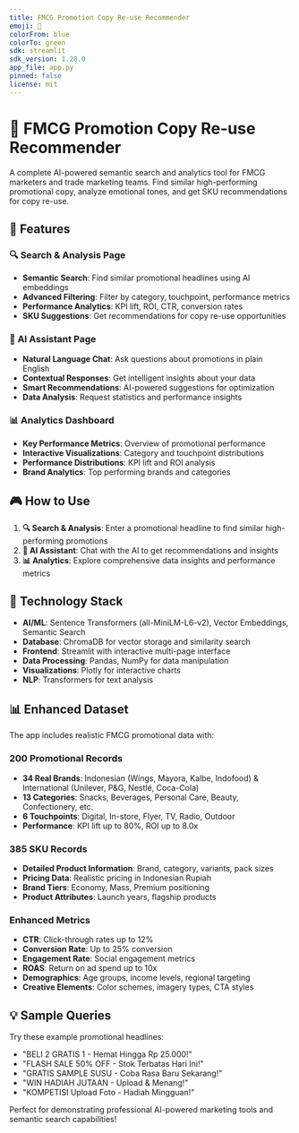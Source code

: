 ```yaml
---
title: FMCG Promotion Copy Re-use Recommender
emoji: 🎯
colorFrom: blue
colorTo: green
sdk: streamlit
sdk_version: 1.28.0
app_file: app.py
pinned: false
license: mit
---
```


# 🎯 FMCG Promotion Copy Re-use Recommender

A complete AI-powered semantic search and analytics tool for FMCG marketers and trade marketing teams. Find similar high-performing promotional copy, analyze emotional tones, and get SKU recommendations for copy re-use.

## 🚀 Features

### 🔍 **Search & Analysis Page**
- **Semantic Search**: Find similar promotional headlines using AI embeddings
- **Advanced Filtering**: Filter by category, touchpoint, performance metrics
- **Performance Analytics**: KPI lift, ROI, CTR, conversion rates
- **SKU Suggestions**: Get recommendations for copy re-use opportunities

### 🤖 **AI Assistant Page**
- **Natural Language Chat**: Ask questions about promotions in plain English
- **Contextual Responses**: Get intelligent insights about your data
- **Smart Recommendations**: AI-powered suggestions for optimization
- **Data Analysis**: Request statistics and performance insights

### 📊 **Analytics Dashboard**
- **Key Performance Metrics**: Overview of promotional performance
- **Interactive Visualizations**: Category and touchpoint distributions
- **Performance Distributions**: KPI lift and ROI analysis
- **Brand Analytics**: Top performing brands and categories

## 🎮 How to Use

1. **🔍 Search & Analysis**: Enter a promotional headline to find similar high-performing promotions
2. **🤖 AI Assistant**: Chat with the AI to get recommendations and insights  
3. **📊 Analytics**: Explore comprehensive data insights and performance metrics

## 🔧 Technology Stack

- **AI/ML**: Sentence Transformers (all-MiniLM-L6-v2), Vector Embeddings, Semantic Search
- **Database**: ChromaDB for vector storage and similarity search
- **Frontend**: Streamlit with interactive multi-page interface
- **Data Processing**: Pandas, NumPy for data manipulation
- **Visualizations**: Plotly for interactive charts
- **NLP**: Transformers for text analysis

## 📊 Enhanced Dataset

The app includes realistic FMCG promotional data with:

### **200 Promotional Records**
- **34 Real Brands**: Indonesian (Wings, Mayora, Kalbe, Indofood) & International (Unilever, P&G, Nestlé, Coca-Cola)
- **13 Categories**: Snacks, Beverages, Personal Care, Beauty, Confectionery, etc.
- **6 Touchpoints**: Digital, In-store, Flyer, TV, Radio, Outdoor
- **Performance**: KPI lift up to 80%, ROI up to 8.0x

### **385 SKU Records**
- **Detailed Product Information**: Brand, category, variants, pack sizes
- **Pricing Data**: Realistic pricing in Indonesian Rupiah
- **Brand Tiers**: Economy, Mass, Premium positioning
- **Product Attributes**: Launch years, flagship products

### **Enhanced Metrics**
- **CTR**: Click-through rates up to 12%
- **Conversion Rate**: Up to 25% conversion
- **Engagement Rate**: Social engagement metrics
- **ROAS**: Return on ad spend up to 10x
- **Demographics**: Age groups, income levels, regional targeting
- **Creative Elements**: Color schemes, imagery types, CTA styles

## 💡 Sample Queries

Try these example promotional headlines:
- "BELI 2 GRATIS 1 - Hemat Hingga Rp 25.000!"
- "FLASH SALE 50% OFF - Stok Terbatas Hari Ini!"
- "GRATIS SAMPLE SUSU - Coba Rasa Baru Sekarang!"
- "WIN HADIAH JUTAAN - Upload & Menang!"
- "KOMPETISI Upload Foto - Hadiah Mingguan!"

Perfect for demonstrating professional AI-powered marketing tools and semantic search capabilities!